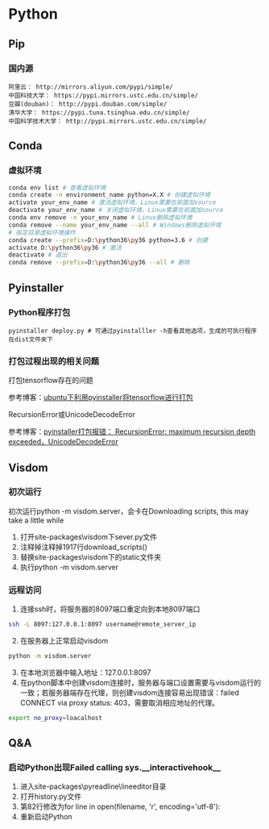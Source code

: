 # Python

## Pip

### 国内源

 ```
阿里云： http://mirrors.aliyun.com/pypi/simple/
中国科技大学： https://pypi.mirrors.ustc.edu.cn/simple/ 
豆瓣(douban)： http://pypi.douban.com/simple/ 
清华大学： https://pypi.tuna.tsinghua.edu.cn/simple/ 
中国科学技术大学： http://pypi.mirrors.ustc.edu.cn/simple/
 ```

## Conda

### 虚拟环境

```bash
conda env list # 查看虚拟环境
conda create -n environment_name python=X.X # 创建虚拟环境
activate your_env_name # 激活虚拟环境，Linux需要在前面加source
deactivate your_env_name # 关闭虚拟环境，Linux需要在前面加source
conda env remove -n your_env_name # Linux删除虚拟环境
conda remove --name your_env_name --all # Windows删除虚拟环境
# 指定目录虚拟环境操作
conda create --prefix=D:\python36\py36 python=3.6 # 创建
activate D:\python36\py36 # 激活
deactivate # 退出
conda remove --prefix=D:\python36\py36 --all # 删除
```

## Pyinstaller

### Python程序打包

```shell
pyinstaller deploy.py # 可通过pyinstalller -h查看其他选项，生成的可执行程序在dist文件夹下
```

### 打包过程出现的相关问题

打包tensorflow存在的问题

参考博客：[ubuntu下利用pyinstaller将tensorflow进行打包](https://blog.csdn.net/mr_health/article/details/89684301)

RecursionError或UnicodeDecodeError

参考博客：[pyinstaller打包报错： RecursionError: maximum recursion depth exceeded，UnicodeDecodeError](https://blog.csdn.net/sinat_32651363/article/details/82841026)

## Visdom

### 初次运行

初次运行python -m visdom.server，会卡在Downloading scripts, this may take a little while

1. 打开site-packages\visdom下sever.py文件
2. 注释掉注释掉1917行download_scripts()
3. 替换site-packages\visdom下的static文件夹
4. 执行python -m visdom.server

### 远程访问

1. 连接ssh时，将服务器的8097端口重定向到本地8097端口

```bash
ssh -L 8097:127.0.0.1:8097 username@remote_server_ip
```

2. 在服务器上正常启动visdom

```bash
python -m visdom.server
```

3. 在本地浏览器中输入地址：127.0.0.1:8097
4. 在python脚本中创建visdom连接时，服务器与端口设置需要与visdom运行的一致；若服务器端存在代理，则创建visdom连接容易出现错误：failed CONNECT via proxy status: 403，需要取消相应地址的代理。

```bash
export no_proxy=loacalhost
```

## Q&A

### 启动Python出现Failed calling sys.\_\_interactivehook\_\_

1. 进入site-packages\pyreadline\lineeditor目录
2. 打开history.py文件
3. 第82行修改为for line in open(filename, 'r', encoding='utf-8'):
4. 重新启动Python
